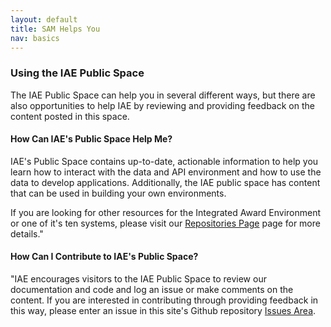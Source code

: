 ```yaml
---
layout: default
title: SAM Helps You
nav: basics
---
```

### Using the IAE Public Space
The IAE Public Space can help you in several different ways, but there are also opportunities to help IAE by reviewing and providing feedback on the content posted in this space. 

#### How Can IAE's Public Space Help Me?
IAE's Public Space contains up-to-date, actionable information to help you learn how to interact with the data and API environment and how to use the data to develop applications. Additionally, the IAE public space has content that can be used in building your own environments.

If you are looking for other resources for the Integrated Award Environment or one of it's ten systems, please visit our [Repositories Page](http://silosmashers.github.io/iae-global/iae-global/repos.html) page for more details."


#### How Can I Contribute to IAE's Public Space?
"IAE encourages visitors to the IAE Public Space to review our documentation and code and log an issue or make comments on the content. If you are interested in contributing through providing feedback in this way, please enter an issue in this site's Github repository [Issues Area](https://github.com/SiloSmashers/iae-global/issues). 
